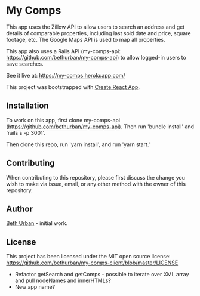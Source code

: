# My Comps

This app uses the Zillow API to allow users to search an address and get details of comparable properties, including last sold date and price, square footage, etc. The Google Maps API is used to map all properties.

This app also uses a Rails API (my-comps-api: https://github.com/bethurban/my-comps-api) to allow logged-in users to save searches.

See it live at: https://my-comps.herokuapp.com/

This project was bootstrapped with [Create React App](https://github.com/facebook/create-react-app).

## Installation

To work on this app, first clone my-comps-api (https://github.com/bethurban/my-comps-api). Then run 'bundle install' and 'rails s -p 3001'.

Then clone this repo, run 'yarn install', and run 'yarn start.'

## Contributing

When contributing to this repository, please first discuss the change you wish
to make via issue, email, or any other method with the owner of this repository.

## Author

[Beth Urban](https://github.com/bethurban) - initial work.

## License

This project has been licensed under the MIT open source license:
https://github.com/bethurban/my-comps-client/blob/master/LICENSE




- Refactor getSearch and getComps - possible to iterate over XML array and pull nodeNames and innerHTMLs?
- New app name?
